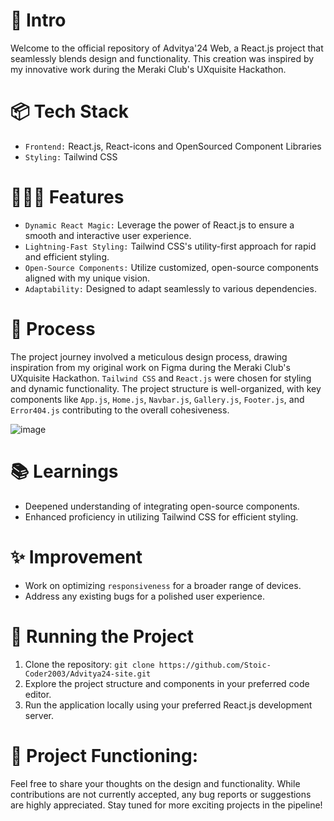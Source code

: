 # 🎋 Intro

Welcome to the official repository of Advitya'24 Web, a React.js project that seamlessly blends design and functionality. This creation was inspired by my innovative work during the Meraki Club's UXquisite Hackathon.

# 📦 Tech Stack

- `Frontend:` React.js, React-icons and OpenSourced Component Libraries
- `Styling:` Tailwind CSS

# 👩🏽‍🍳 Features

- `Dynamic React Magic:` Leverage the power of React.js to ensure a smooth and interactive user experience.
- `Lightning-Fast Styling:` Tailwind CSS's utility-first approach for rapid and efficient styling.
- `Open-Source Components:` Utilize customized, open-source components aligned with my unique vision.
- `Adaptability:` Designed to adapt seamlessly to various dependencies.

# 💭 Process

The project journey involved a meticulous design process, drawing inspiration from my original work on Figma during the Meraki Club's UXquisite Hackathon. `Tailwind CSS` and `React.js` were chosen for styling and dynamic functionality. The project structure is well-organized, with key components like `App.js`, `Home.js`, `Navbar.js`, `Gallery.js`, `Footer.js`, and `Error404.js` contributing to the overall cohesiveness.

![image](https://github.com/ShubhMehrotra19/Advitya-24/assets/110672923/e444b042-bcde-49b8-a0e5-b9465934e59c)

# 📚 Learnings

- Deepened understanding of integrating open-source components.
- Enhanced proficiency in utilizing Tailwind CSS for efficient styling.

# ✨ Improvement

- Work on optimizing `responsiveness` for a broader range of devices.
- Address any existing bugs for a polished user experience.

# 🚦 Running the Project

1. Clone the repository: `git clone https://github.com/Stoic-Coder2003/Advitya24-site.git`
2. Explore the project structure and components in your preferred code editor.
3. Run the application locally using your preferred React.js development server.

# 📸 Project Functioning:



Feel free to share your thoughts on the design and functionality. While contributions are not currently accepted, any bug reports or suggestions are highly appreciated. Stay tuned for more exciting projects in the pipeline!

